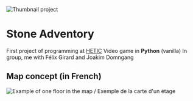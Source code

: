![Thumbnail project](https://raw.githubusercontent.com/xdeo/Stone_Adventory/main/thumbnail.PNG)

# Stone Adventory
First project of programming at [HETIC](https://www.hetic.net/)
Video game in **Python** (vanilla)
In group, me with Félix Girard and Joakim Domngang

## Map concept (in French)
![Example of one floor in the map / Exemple de la carte d'un étage](https://raw.githubusercontent.com/xdeo/Stone_Adventory/main/map_concept.png)
